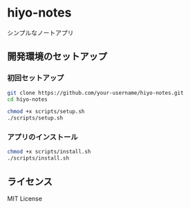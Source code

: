 # hiyo-notes

シンプルなノートアプリ

## 開発環境のセットアップ

### 初回セットアップ

```bash
git clone https://github.com/your-username/hiyo-notes.git
cd hiyo-notes

chmod +x scripts/setup.sh
./scripts/setup.sh
```

### アプリのインストール

```bash
chmod +x scripts/install.sh
./scripts/install.sh
```

## ライセンス

MIT License
